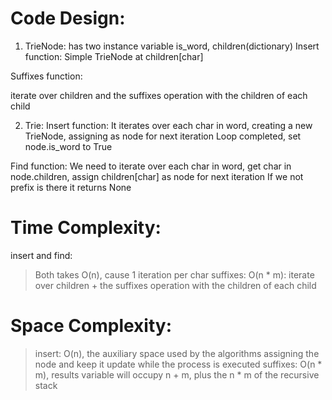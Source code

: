 # Code Design:
1. TrieNode:
has two instance variable is_word, children(dictionary)
Insert function:
Simple TrieNode at children[char]

Suffixes function:

iterate over children and the suffixes operation with the children of each child

2. Trie:
Insert function:
It iterates over each char in word, creating a new TrieNode, assigning as node for next iteration
Loop completed, set node.is_word to True

Find function:
We need to iterate over each char in word, get char in node.children, assign children[char] as node for next iteration
If we not prefix is there it returns None
# Time Complexity:
insert and find:
> Both takes O(n), cause 1 iteration per char
suffixes: O(n * m): iterate over children + the suffixes operation with the children of each child
# Space Complexity:
> insert: O(n), the auxiliary space used by the algorithms assigning the node and keep it update while the process is executed
suffixes: O(n * m), results variable will occupy n + m, plus the n * m of the recursive stack
